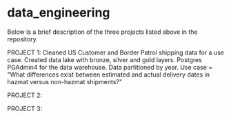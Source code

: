 # data_engineering

Below is a brief description of the three projects listed above in the repository.

PROJECT 1:
Cleaned US Customer and Border Patrol shipping data for a use case. Created data lake with bronze, silver and gold layers. Postgres PGAdmin4 for the data warehouse. Data partitioned by year. Use case = "What differences exist between estimated and actual delivery dates in hazmat versus non-hazmat shipments?"


PROJECT 2:


PROJECT 3:
